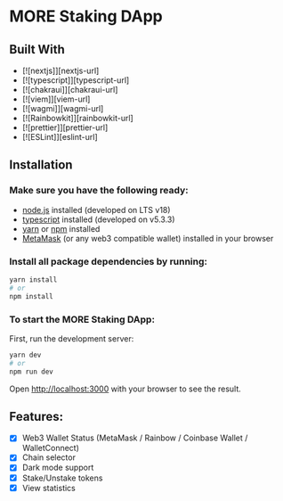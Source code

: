 <h1><strong> MORE Staking DApp </strong></h1>

## Built With

- [![nextjs]][nextjs-url]
- [![typescript]][typescript-url]
- [![chakraui]][chakraui-url]
- [![viem]][viem-url]
- [![wagmi]][wagmi-url]
- [![Rainbowkit]][rainbowkit-url]
- [![prettier]][prettier-url]
- [![ESLint]][eslint-url]

## Installation

### Make sure you have the following ready:

- [node.js](https://nodejs.org/) installed (developed on LTS v18)
- [typescript](https://www.typescriptlang.org/) installed (developed on v5.3.3)
- [yarn](https://yarnpkg.com/) or [npm](https://www.npmjs.com/) installed
- [MetaMask](https://metamask.io/) (or any web3 compatible wallet) installed in your browser

### Install all package dependencies by running:

```bash
yarn install
# or
npm install
```

### To start the MORE Staking DApp:

First, run the development server:

```bash
yarn dev
# or
npm run dev
```

Open [http://localhost:3000](http://localhost:3000) with your browser to see the result.

## Features:

- [x] Web3 Wallet Status (MetaMask / Rainbow / Coinbase Wallet / WalletConnect)
- [x] Chain selector
- [x] Dark mode support
- [x] Stake/Unstake tokens
- [x] View statistics

